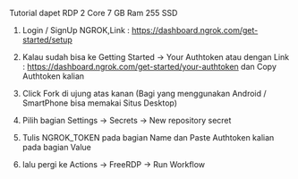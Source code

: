 Tutorial dapet RDP 2 Core 7 GB Ram 255 SSD

1. Login / SignUp NGROK,Link : https://dashboard.ngrok.com/get-started/setup

2. Kalau sudah bisa ke Getting Started -> Your Authtoken atau dengan Link : https://dashboard.ngrok.com/get-started/your-authtoken dan Copy Authtoken kalian

3. Click Fork di ujung atas kanan (Bagi yang menggunakan Android / SmartPhone bisa memakai Situs Desktop)

4. Pilih bagian Settings -> Secrets -> New repository secret

5. Tulis NGROK_TOKEN pada bagian Name dan Paste Authtoken kalian pada bagian Value

6. lalu pergi ke Actions -> FreeRDP -> Run Workflow
